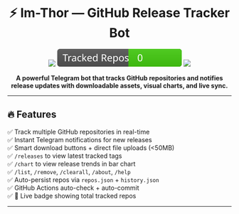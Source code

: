 <h1 align="center">⚡ Im-Thor — GitHub Release Tracker Bot</h1>

<p align="center">
  <img src="https://img.shields.io/github/actions/workflow/status/beingsk5/thor/bot.yml?label=Tracker%20Bot&logo=githubactions&style=for-the-badge" />
  <img src="badges/tracked_count_badge.svg" />
  <img src="https://img.shields.io/github/languages/code-size/beingsk5/thor?color=blueviolet&style=for-the-badge&logo=github" />
</p>

<p align="center">
  <b>A powerful Telegram bot that tracks GitHub repositories and notifies release updates with downloadable assets, visual charts, and live sync.</b>
</p>

---

## 🔥 Features

✅ Track multiple GitHub repositories in real-time  
✅ Instant Telegram notifications for new releases  
✅ Smart download buttons + direct file uploads (<50MB)  
✅ `/releases` to view latest tracked tags  
✅ `/chart` to view release trends in bar chart  
✅ `/list`, `/remove`, `/clearall`, `/about`, `/help`  
✅ Auto-persist repos via `repos.json` + `history.json`  
✅ GitHub Actions auto-check + auto-commit  
✅ 🔖 Live badge showing total tracked repos

---
